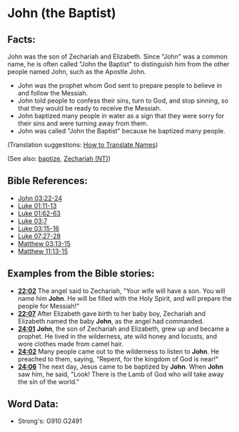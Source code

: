 # John (the Baptist) #

## Facts: ##

John was the son of Zechariah and Elizabeth. Since "John" was a common name, he is often called "John the Baptist" to distinguish him from the other people named John, such as the Apostle John.

* John was the prophet whom God sent to prepare people to believe in and follow the Messiah. 
* John told people to confess their sins, turn to God, and stop sinning, so that they would be ready to receive the Messiah. 
* John baptized many people in water as a sign that they were sorry for their sins and were turning away from them.  
* John was called "John the Baptist" because he baptized many people. 

(Translation suggestions: [How to Translate Names](rc://en/ta/man/translate/translate-names))

(See also: [baptize](../kt/baptize.md), [Zechariah (NT)](../names/zechariahnt.md))

 
## Bible References: ##

* [John 03:22-24](rc://en/tn/help/jhn/03/22)
* [Luke 01:11-13](rc://en/tn/help/luk/01/11)
* [Luke 01:62-63](rc://en/tn/help/luk/01/62)
* [Luke 03:7](rc://en/tn/help/luk/03/07)
* [Luke 03:15-16](rc://en/tn/help/luk/03/15)
* [Luke 07:27-28](rc://en/tn/help/luk/07/27)
* [Matthew 03:13-15](rc://en/tn/help/mat/03/13)
* [Matthew 11:13-15](rc://en/tn/help/mat/11/13)

## Examples from the Bible stories: ##

* __[22:02](rc://en/tn/help/obs/22/02)__ The angel said to Zechariah, "Your wife will have a son. You will name him __John__. He will be filled with the Holy Spirit, and will prepare the people for Messiah!"
* __[22:07](rc://en/tn/help/obs/22/07)__ After Elizabeth gave birth to her baby boy, Zechariah and Elizabeth named the baby __John__, as the angel had commanded. 
* __[24:01](rc://en/tn/help/obs/24/01)__ __John__, the son of Zechariah and Elizabeth, grew up and became a prophet. He lived in the wilderness, ate wild honey and locusts, and wore clothes made from camel hair.
* __[24:02](rc://en/tn/help/obs/24/02)__ Many people came out to the wilderness to listen to __John__. He preached to them, saying, "Repent, for the kingdom of God is near!"
* __[24:06](rc://en/tn/help/obs/24/06)__ The next day, Jesus came to be baptized by __John__. When __John__ saw him, he said, "Look! There is the Lamb of God who will take away the sin of the world."

## Word Data: ##

* Strong's: G910 G2491
